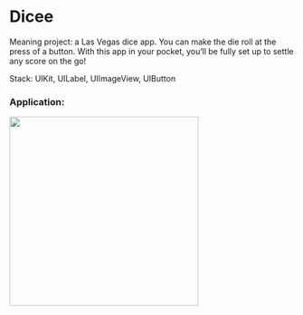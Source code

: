 # Dicee

Meaning project: a Las Vegas dice app. You can make the die roll at the press of a button. With this app in your pocket, you’ll be fully set up to settle any score on the go!

Stack: UIKit, UILabel, UIImageView, UIButton


### Application:
<img width="334" src="https://github.com/user-attachments/assets/37d12e30-069a-4f0e-966b-42f7bd612f97">


